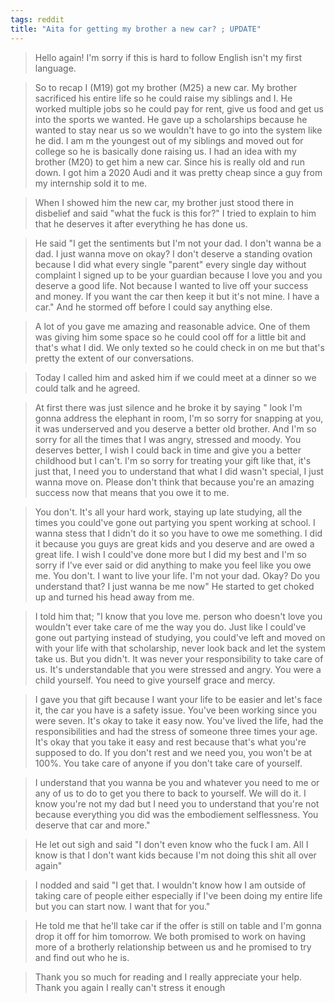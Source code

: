 ```yaml
---
tags: reddit
title: "Aita for getting my brother a new car? ; UPDATE"
---
```


> Hello again! I'm sorry if this is hard to follow English isn't my first language.

> So to recap I (M19) got my brother (M25) a new car. My brother sacrificed his entire life so he could raise my siblings and I. He worked multiple jobs so he could pay for rent, give us food and get us into the sports we wanted. He gave up a scholarships because he wanted to stay near us so we wouldn't have to go into the system like he did. I am m the youngest out of my siblings and moved out for college so he is basically done raising us. I had an idea with my brother (M20) to get him a new car. Since his is really old and run down. I got him a 2020 Audi and it was pretty cheap since a guy from my internship sold it to me.

> When I showed him the new car, my brother just stood there in disbelief and said "what the fuck is this for?" I tried to explain to him that he deserves it after everything he has done us.

> He said "I get the sentiments but I'm not your dad. I don't wanna be a dad. I just wanna move on okay? I don't deserve a standing ovation because I did what every single "parent" every single day without complaint I signed up to be your guardian because I love you and you deserve a good life. Not because I wanted to live off your success and money. If you want the car then keep it but it's not mine. I have a car." And he stormed off before I could say anything else.

> A lot of you gave me amazing and reasonable advice. One of them was giving him some space so he could cool off for a little bit and that's what I did. We only texted so he could check in on me but that's pretty the extent of our conversations.

> Today I called him and asked him if we could meet at a dinner so we could talk and he agreed.

> At first there was just silence and he broke it by saying " look I'm gonna address the elephant in room, I'm so sorry for snapping at you, it was underserved and you deserve a better old brother. And I'm so sorry for all the times that I was angry, stressed and moody. You deserves better, I wish I could back in time and give you a better childhood but I can't. I'm so sorry for treating your gift like that, it's just that, I need you to understand that what I did wasn't special, I just wanna move on. Please don't think that because you're an amazing success now that means that you owe it to me.

> You don't. It's all your hard work, staying up late studying, all the times you could've gone out partying you spent working at school. I wanna stess that I didn't do it so you have to owe me something. I did it because you guys are great kids and you deserve and are owed a great life. I wish I could've done more but I did my best and I'm so sorry if I've ever said or did anything to make you feel like you owe me. You don't. I want to live your life. I'm not your dad. Okay? Do you understand that? I just wanna be me now" He started to get choked up and turned his head away from me.

> I told him that; "I know that you love me. person who doesn't love you wouldn't ever take care of me the way you do. Just like I could've gone out partying instead of studying, you could've left and moved on with your life with that scholarship, never look back and let the system take us. But you didn't. It was never your responsibility to take care of us. It's understandable that you were stressed and angry. You were a child yourself. You need to give yourself grace and mercy.

> I gave you that gift because I want your life to be easier and let's face it, the car you have is a safety issue. You've been working since you were seven. It's okay to take it easy now. You've lived the life, had the responsibilities and had the stress of someone three times your age. It's okay that you take it easy and rest because that's what you're supposed to do. If you don't rest and we need you, you won't be at 100%. You take care of anyone if you don't take care of yourself.

> I understand that you wanna be you and whatever you need to me or any of us to do to get you there to back to yourself. We will do it. I know you're not my dad but I need you to understand that you're not because everything you did was the embodiement selflessness. You deserve that car and more."

> He let out sigh and said "I don't even know who the fuck I am. All I know is that I don't want kids because I'm not doing this shit all over again"

> I nodded and said "I get that. I wouldn't know how I am outside of taking care of people either especially if I've been doing my entire life but you can start now. I want that for you."

> He told me that he'll take car if the offer is still on table and I'm gonna drop it off for him tomorrow. We both promised to work on having more of a brotherly relationship between us and he promised to try and find out who he is.

> Thank you so much for reading and I really appreciate your help. Thank you again I really can't stress it enough

